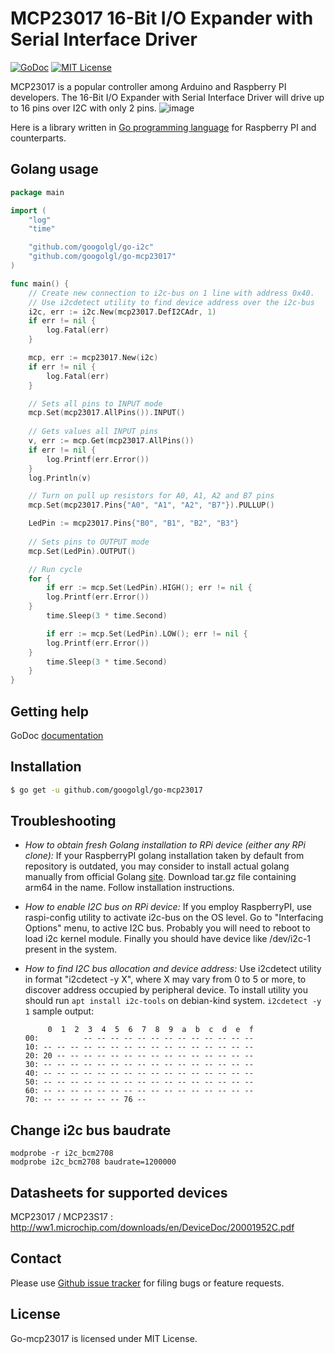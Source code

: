 MCP23017 16-Bit I/O Expander with Serial Interface Driver
============================================================

[![GoDoc](https://godoc.org/github.com/googolgl/go-mcp23017?status.svg)](https://godoc.org/github.com/googolgl/go-mcp23017)
[![MIT License](http://img.shields.io/badge/License-MIT-yellow.svg)](./LICENSE)

MCP23017 is a popular controller among Arduino and Raspberry PI developers.
The 16-Bit I/O Expander with Serial Interface Driver will drive up to 16 pins over I2C with only 2 pins.
![image](https://raw.github.com/googolgl/go-mcp23017/master/mcp23017.jpg)

Here is a library written in [Go programming language](https://golang.org/) for Raspberry PI and counterparts.

Golang usage
------------


```go
package main

import (
	"log"
	"time"

	"github.com/googolgl/go-i2c"
	"github.com/googolgl/go-mcp23017"
)

func main() {
    // Create new connection to i2c-bus on 1 line with address 0x40.
    // Use i2cdetect utility to find device address over the i2c-bus
    i2c, err := i2c.New(mcp23017.DefI2CAdr, 1)
    if err != nil {
        log.Fatal(err)
    }

    mcp, err := mcp23017.New(i2c)
    if err != nil {
        log.Fatal(err)
    }

    // Sets all pins to INPUT mode
    mcp.Set(mcp23017.AllPins()).INPUT()
    
    // Gets values all INPUT pins
    v, err := mcp.Get(mcp23017.AllPins())
    if err != nil {
    	log.Printf(err.Error())
    }
    log.Println(v)

    // Turn on pull up resistors for A0, A1, A2 and B7 pins
    mcp.Set(mcp23017.Pins{"A0", "A1", "A2", "B7"}).PULLUP()

    LedPin := mcp23017.Pins{"B0", "B1", "B2", "B3"}
    
    // Sets pins to OUTPUT mode
    mcp.Set(LedPin).OUTPUT()

    // Run cycle
    for {
        if err := mcp.Set(LedPin).HIGH(); err != nil {
		log.Printf(err.Error())
	}
        time.Sleep(3 * time.Second)

        if err := mcp.Set(LedPin).LOW(); err != nil {
		log.Printf(err.Error())
	}
        time.Sleep(3 * time.Second)
    }
}
```


Getting help
------------

GoDoc [documentation](http://godoc.org/github.com/googolgl/go-mcp23017)

Installation
------------

```bash
$ go get -u github.com/googolgl/go-mcp23017
```

Troubleshooting
--------------

- *How to obtain fresh Golang installation to RPi device (either any RPi clone):*
If your RaspberryPI golang installation taken by default from repository is outdated, you may consider
to install actual golang manually from official Golang [site](https://golang.org/dl/). Download
tar.gz file containing arm64 in the name. Follow installation instructions.

- *How to enable I2C bus on RPi device:*
If you employ RaspberryPI, use raspi-config utility to activate i2c-bus on the OS level.
Go to "Interfacing Options" menu, to active I2C bus.
Probably you will need to reboot to load i2c kernel module.
Finally you should have device like /dev/i2c-1 present in the system.

- *How to find I2C bus allocation and device address:*
Use i2cdetect utility in format "i2cdetect -y X", where X may vary from 0 to 5 or more,
to discover address occupied by peripheral device. To install utility you should run
`apt install i2c-tools` on debian-kind system. `i2cdetect -y 1` sample output:
	```
	     0  1  2  3  4  5  6  7  8  9  a  b  c  d  e  f
	00:          -- -- -- -- -- -- -- -- -- -- -- -- --
	10: -- -- -- -- -- -- -- -- -- -- -- -- -- -- -- --
	20: 20 -- -- -- -- -- -- -- -- -- -- -- -- -- -- --
	30: -- -- -- -- -- -- -- -- -- -- -- -- -- -- -- --
	40: -- -- -- -- -- -- -- -- -- -- -- -- -- -- -- --
	50: -- -- -- -- -- -- -- -- -- -- -- -- -- -- -- --
	60: -- -- -- -- -- -- -- -- -- -- -- -- -- -- -- --
	70: -- -- -- -- -- -- 76 --    
	```

Change i2c bus baudrate
------------

```
modprobe -r i2c_bcm2708
modprobe i2c_bcm2708 baudrate=1200000
```

Datasheets for supported devices
------------

MCP23017 / MCP23S17 :
http://ww1.microchip.com/downloads/en/DeviceDoc/20001952C.pdf


Contact
-------

Please use [Github issue tracker](https://github.com/googolgl/go-mcp23017/issues) for filing bugs or feature requests.


License
-------

Go-mcp23017 is licensed under MIT License.
